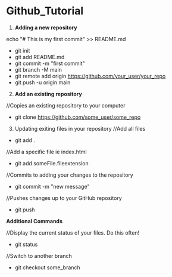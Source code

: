 # Github_Tutorial

1. **Adding a new repository**

echo "# This is my first commit" >> README.md

- git init
- git add README.md
- git commit -m "first commit"
- git branch -M main
- git remote add origin https://github.com/your_user/your_repo
- git push -u origin main

2. **Add an existing repository**

//Copies an existing repository to your computer

- git clone https://github.com/some_user/some_repo

3. Updating exiting files in your repository
   //Add all files

- git add .

//Add a specific file ie index.html

- git add someFile.fileextension

//Commits to adding your changes to the repository

- git commit -m "new message"

//Pushes changes up to your GitHub repository

- git push

**Additional Commands**

//Display the current status of your files. Do this often!

- git status

//Switch to another branch

- git checkout some_branch
